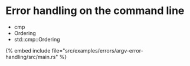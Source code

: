 # Error handling on the command line

* cmp
* Ordering
* std::cmp::Ordering

{% embed include file="src/examples/errors/argv-error-handling/src/main.rs" %}


